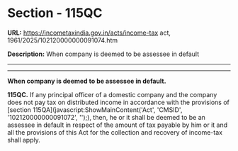 # Section - 115QC

**URL:** https://incometaxindia.gov.in/acts/income-tax act, 1961/2025/102120000000091074.htm

**Description:** When company is deemed to be assessee in default

---

****

**When company is deemed to be assessee in default.**

**115QC.** If any principal officer of a domestic company and the company does not pay tax on distributed income in accordance with the provisions of [section 115QA](javascript:ShowMainContent\('Act', 'CMSID', '102120000000091072', ''\);), then, he or it shall be deemed to be an assessee in default in respect of the amount of tax payable by him or it and all the provisions of this Act for the collection and recovery of income-tax shall apply.